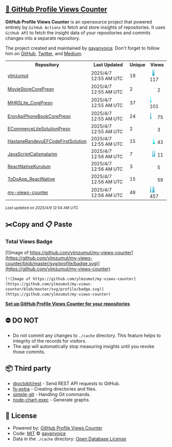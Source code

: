 ## [🚀 GitHub Profile Views Counter](https://github.com/gayanvoice/github-profile-views-counter)
**GitHub Profile Views Counter** is an opensource project that powered entirely by  `GitHub Actions` to fetch and store insights of repositories.
It uses `GitHub API` to fetch the insight data of your repositories and commits changes into a separate repository.

The project created and maintained by [gayanvoice](https://github.com/gayanvoice). Don't forget to follow him on [GitHub](https://github.com/gayanvoice), [Twitter](https://twitter.com/gayanvoice), and [Medium](https://gayanvoice.medium.com/).

<table>
	<tr>
		<th>
			Repository
		</th>
		<th>
			Last Updated
		</th>
		<th>
			Unique
		</th>
		<th>
			Views
		</th>
	</tr>
	<tr>
		<td>
			<a href="https://github.com/ylmzumut/my-views-counter/tree/master/readme/471639041/year.md">
				ylmzumut
			</a>
		</td>
		<td>
			2025/4/7 12:55 AM UTC
		</td>
		<td>
			18
		</td>
		<td>
			<img alt="Response time graph" src="https://github.com/ylmzumut/my-views-counter/raw/master/graph/471639041/small/year.png" height="20"> 117
		</td>
	</tr>
	<tr>
		<td>
			<a href="https://github.com/ylmzumut/my-views-counter/tree/master/readme/471953501/year.md">
				MovieStoreCorePresn
			</a>
		</td>
		<td>
			2025/4/7 12:55 AM UTC
		</td>
		<td>
			2
		</td>
		<td>
			<img alt="Response time graph" src="https://github.com/ylmzumut/my-views-counter/raw/master/graph/471953501/small/year.png" height="20"> 2
		</td>
	</tr>
	<tr>
		<td>
			<a href="https://github.com/ylmzumut/my-views-counter/tree/master/readme/471953072/year.md">
				MHRSLite_CorePresn
			</a>
		</td>
		<td>
			2025/4/7 12:55 AM UTC
		</td>
		<td>
			37
		</td>
		<td>
			<img alt="Response time graph" src="https://github.com/ylmzumut/my-views-counter/raw/master/graph/471953072/small/year.png" height="20"> 101
		</td>
	</tr>
	<tr>
		<td>
			<a href="https://github.com/ylmzumut/my-views-counter/tree/master/readme/466756958/year.md">
				EronApiPhoneBookCorePresn
			</a>
		</td>
		<td>
			2025/4/7 12:55 AM UTC
		</td>
		<td>
			24
		</td>
		<td>
			<img alt="Response time graph" src="https://github.com/ylmzumut/my-views-counter/raw/master/graph/466756958/small/year.png" height="20"> 75
		</td>
	</tr>
	<tr>
		<td>
			<a href="https://github.com/ylmzumut/my-views-counter/tree/master/readme/471953382/year.md">
				ECommerceLiteSolutionPresn
			</a>
		</td>
		<td>
			2025/4/7 12:55 AM UTC
		</td>
		<td>
			2
		</td>
		<td>
			<img alt="Response time graph" src="https://github.com/ylmzumut/my-views-counter/raw/master/graph/471953382/small/year.png" height="20"> 3
		</td>
	</tr>
	<tr>
		<td>
			<a href="https://github.com/ylmzumut/my-views-counter/tree/master/readme/442148592/year.md">
				HastaneRandevuEFCodeFirstSolution
			</a>
		</td>
		<td>
			2025/4/7 12:55 AM UTC
		</td>
		<td>
			15
		</td>
		<td>
			<img alt="Response time graph" src="https://github.com/ylmzumut/my-views-counter/raw/master/graph/442148592/small/year.png" height="20"> 43
		</td>
	</tr>
	<tr>
		<td>
			<a href="https://github.com/ylmzumut/my-views-counter/tree/master/readme/445334992/year.md">
				JavaScriptCalismalarim
			</a>
		</td>
		<td>
			2025/4/7 12:56 AM UTC
		</td>
		<td>
			7
		</td>
		<td>
			<img alt="Response time graph" src="https://github.com/ylmzumut/my-views-counter/raw/master/graph/445334992/small/year.png" height="20"> 11
		</td>
	</tr>
	<tr>
		<td>
			<a href="https://github.com/ylmzumut/my-views-counter/tree/master/readme/472131818/year.md">
				ReactNativeKurulum
			</a>
		</td>
		<td>
			2025/4/7 12:56 AM UTC
		</td>
		<td>
			3
		</td>
		<td>
			<img alt="Response time graph" src="https://github.com/ylmzumut/my-views-counter/raw/master/graph/472131818/small/year.png" height="20"> 5
		</td>
	</tr>
	<tr>
		<td>
			<a href="https://github.com/ylmzumut/my-views-counter/tree/master/readme/472121426/year.md">
				ToDoApp_ReactNative
			</a>
		</td>
		<td>
			2025/4/7 12:56 AM UTC
		</td>
		<td>
			15
		</td>
		<td>
			<img alt="Response time graph" src="https://github.com/ylmzumut/my-views-counter/raw/master/graph/472121426/small/year.png" height="20"> 59
		</td>
	</tr>
	<tr>
		<td>
			<a href="https://github.com/ylmzumut/my-views-counter/tree/master/readme/471680735/year.md">
				my-views-counter
			</a>
		</td>
		<td>
			2025/4/7 12:56 AM UTC
		</td>
		<td>
			48
		</td>
		<td>
			<img alt="Response time graph" src="https://github.com/ylmzumut/my-views-counter/raw/master/graph/471680735/small/year.png" height="20"> 457
		</td>
	</tr>
</table>

<small><i>Last updated on 2025/4/9 12:54 AM UTC</i></small>

## ✂️Copy and 📋 Paste
### Total Views Badge
[![Image of https://github.com/ylmzumut/my-views-counter](https://github.com/ylmzumut/my-views-counter/blob/master/svg/profile/badge.svg)](https://github.com/ylmzumut/my-views-counter)

```readme
[![Image of https://github.com/ylmzumut/my-views-counter](https://github.com/ylmzumut/my-views-counter/blob/master/svg/profile/badge.svg)](https://github.com/ylmzumut/my-views-counter)
```
[**Set up GitHub Profile Views Counter for your repositories**](https://github.com/gayanvoice/github-profile-views-counter)
## ⛔ DO NOT
- Do not commit any changes to `./cache` directory. This feature helps to integrity of the records for visitors.
- The app will automatically stop measuring insights until you revoke those commits.
## 📦 Third party

- [@octokit/rest](https://www.npmjs.com/package/@octokit/rest) - Send REST API requests to GitHub.
- [fs-extra](https://www.npmjs.com/package/fs-extra) - Creating directories and files.
- [simple-git](https://www.npmjs.com/package/simple-git) - Handling Git commands.
- [node-chart-exec](https://www.npmjs.com/package/node-chart-exec) - Generate graphs.
## 📄 License
- Powered by: [GitHub Profile Views Counter](https://github.com/gayanvoice/github-profile-views-counter)
- Code: [MIT](./LICENSE) © [gayanvoice](https://github.com/gayanvoice)
- Data in the `./cache` directory: [Open Database License](https://opendatacommons.org/licenses/odbl/1-0/)